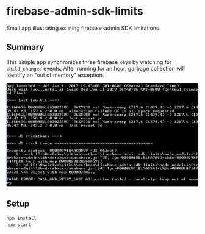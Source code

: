 # firebase-admin-sdk-limits
Small app illustrating existing firebase-admin SDK limitations

## Summary
This simple app synchronizes three firebase keys by watching for `child_changed` events.  After running for an hour, garbage collection will identify an "out of memory" exception.

![memory-error.png couldn't be loaded](./resources/memory-error.png)

## Setup

``` bash
npm install
npm start
```
